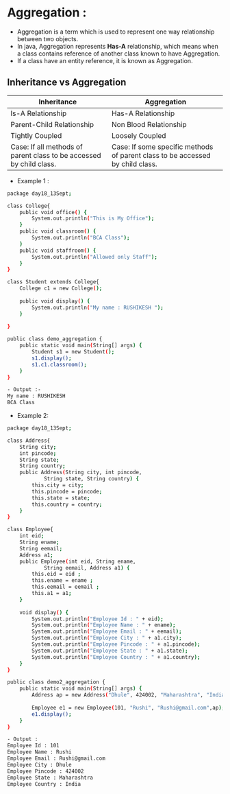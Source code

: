 
# Aggregation :
- Aggregation is a term which is used to represent one way relationship between two objects.
- In java, Aggregation represents **Has-A** relationship, which means when a class contains reference of another class known to have Aggregation.
- If a class have an entity reference, it is known as Aggregation.


## Inheritance vs Aggregation
| Inheritance | Aggregation |
| ------------- | ------------ | 
| Is-A Relationship | Has-A Relationship |
| Parent-Child Relationship | Non Blood Relationship |
|Tightly Coupled | Loosely Coupled |
| Case: If all methods of parent class to be accessed by child class. | Case: If some specific methods of parent class to be accessed by child class. |



- Example 1 :
```sh
package day18_13Sept;

class College{
	public void office() {
		System.out.println("This is My Office");
	}
	public void classroom() {
		System.out.println("BCA Class");
	}
	public void staffroom() {
		System.out.println("Allowed only Staff");
	}
}

class Student extends College{
	College c1 = new College();
	
	public void display() {
		System.out.println("My name : RUSHIKESH ");
	}
	
}

public class demo_aggregation {
	public static void main(String[] args) {
		Student s1 = new Student();
		s1.display();
		s1.c1.classroom();
	}
}

- Output :- 
My name : RUSHIKESH 
BCA Class
```
- Example 2:
```sh
package day18_13Sept;

class Address{
	String city;
	int pincode;
	String state;
	String country;
	public Address(String city,	int pincode, 
			String state, String country) {
		this.city = city;
		this.pincode = pincode;
		this.state = state;
		this.country = country;
	}
}

class Employee{
	int eid;
	String ename;
	String eemail;
	Address a1;
	public Employee(int eid, String ename, 
			String eemail, Address a1) {
		this.eid = eid ;
		this.ename = ename ;
		this.eemail = eemail ;
		this.a1 = a1;
	}
	
	void display() {
		System.out.println("Employee Id : " + eid);
		System.out.println("Employee Name : " + ename);
		System.out.println("Employee Email : " + eemail);
		System.out.println("Employee City : " + a1.city);
		System.out.println("Employee Pincode : " + a1.pincode);
		System.out.println("Employee State : " + a1.state);
		System.out.println("Employee Country : " + a1.country);
	}
}

public class demo2_aggregation {
	public static void main(String[] args) {
		Address ap = new Address("Dhule", 424002, "Maharashtra", "India");
		
		Employee e1 = new Employee(101, "Rushi", "Rushi@gmail.com",ap);
		e1.display();
	}
}

- Output : 
Employee Id : 101
Employee Name : Rushi
Employee Email : Rushi@gmail.com
Employee City : Dhule
Employee Pincode : 424002
Employee State : Maharashtra
Employee Country : India
```

